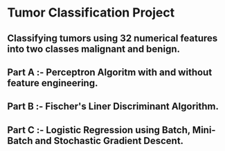 # Tumor Classification Project
## Classifying tumors using 32 numerical features into two classes malignant and benign.
## Part A :- Perceptron Algoritm with and without feature engineering.
## Part B :- Fischer's Liner Discriminant Algorithm.
## Part C :- Logistic Regression using Batch, Mini-Batch and Stochastic Gradient Descent.
